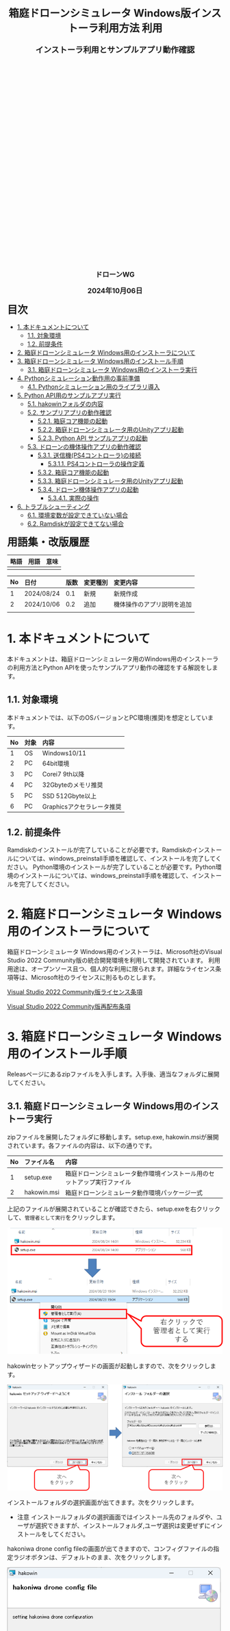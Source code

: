 <div class="box-title">
    <p>
    <div style="font-size:18pt;font-weight:bold;text-align:center;margin-top:150px"><span class="title">箱庭ドローンシミュレータ Windows版インストーラ利用方法
    利用</span></div>
    </p>
    <p>
    <div style="font-size:14pt;font-weight:bold;text-align:center;margin-top:20px"><span class="sub-title">インストーラ利用とサンプルアプリ動作確認</span></div>
    </p>
    <p>
    <div style="font-size:12pt;font-weight:bold;text-align:center;margin-top:500px"><span class="author">ドローンWG</span></div>
    </p>
    <p>
    <div style="font-size:12pt;font-weight:bold;text-align:center;margin-top:10px"><span class="date">2024年10月06日</span></div>
    </p>
</div>

<!-- 改ページ -->
<div style="page-break-before:always"></div>

<div style="font-size:18pt;font-weight:bold;text-align:left;"><span class="contents">目次</span></div>
<!-- TOC -->

- [1. 本ドキュメントについて](#1-本ドキュメントについて)
  - [1.1. 対象環境](#11-対象環境)
  - [1.2. 前提条件](#12-前提条件)
- [2. 箱庭ドローンシミュレータ Windows用のインストーラについて](#2-箱庭ドローンシミュレータ-windows用のインストーラについて)
- [3. 箱庭ドローンシミュレータ Windows用のインストール手順](#3-箱庭ドローンシミュレータ-windows用のインストール手順)
  - [3.1. 箱庭ドローンシミュレータ Windows用のインストーラ実行](#31-箱庭ドローンシミュレータ-windows用のインストーラ実行)
- [4. Pythonシミュレーション動作用の事前準備](#4-pythonシミュレーション動作用の事前準備)
  - [4.1. Pythonシミュレーション用のライブラリ導入](#41-pythonシミュレーション用のライブラリ導入)
- [5. Python API用のサンプルアプリ実行](#5-python-api用のサンプルアプリ実行)
  - [5.1. hakowinフォルダの内容](#51-hakowinフォルダの内容)
  - [5.2. サンプリアプリの動作確認](#52-サンプリアプリの動作確認)
    - [5.2.1. 箱庭コア機能の起動](#521-箱庭コア機能の起動)
    - [5.2.2. 箱庭ドローンシミュレータ用のUnityアプリ起動](#522-箱庭ドローンシミュレータ用のunityアプリ起動)
    - [5.2.3. Python API サンプルアプリの起動](#523-python-api-サンプルアプリの起動)
  - [5.3. ドローンの機体操作アプリの動作確認](#53-ドローンの機体操作アプリの動作確認)
    - [5.3.1. 送信機(PS4コントローラ)の接続](#531-送信機ps4コントローラの接続)
      - [5.3.1.1. PS4コントローラの操作定義](#5311-ps4コントローラの操作定義)
    - [5.3.2. 箱庭コア機能の起動](#532-箱庭コア機能の起動)
    - [5.3.3. 箱庭ドローンシミュレータ用のUnityアプリ起動](#533-箱庭ドローンシミュレータ用のunityアプリ起動)
    - [5.3.4. ドローン機体操作アプリの起動](#534-ドローン機体操作アプリの起動)
      - [5.3.4.1. 実際の操作](#5341-実際の操作)
- [6. トラブルシューティング](#6-トラブルシューティング)
  - [6.1. 環境変数が設定できていない場合](#61-環境変数が設定できていない場合)
  - [6.2. Ramdiskが設定できてない場合](#62-ramdiskが設定できてない場合)

<!-- /TOC -->
<!-- 改ページ -->
<div style="page-break-before:always"></div>


<div style="font-size:18pt;font-weight:bold;text-align:left;"><span class="contents">用語集・改版履歴</span></div>


|略語|用語|意味|
|:---|:---|:---|
||||


|No|日付|版数|変更種別|変更内容|
|:---|:---|:---|:---|:---|
|1|2024/08/24|0.1|新規|新規作成|
|2|2024/10/06|0.2|追加|機体操作のアプリ説明を追加|
||||||

<!-- 改ページ -->
<div style="page-break-before:always"></div>

# 1. 本ドキュメントについて

本ドキュメントは、箱庭ドローンシミュレータ用のWindows用のインストーラの利用方法とPython APIを使ったサンプルアプリ動作の確認をする解説をします。

## 1.1. 対象環境

本ドキュメントでは、以下のOSバージョンとPC環境(推奨)を想定としています。

|No|対象|内容|
|:---|:---|:---|
|1|OS|Windows10/11|
|2|PC|64bit環境|
|3|PC|Corei7 9th以降|
|4|PC|32Gbyteのメモリ推奨|
|5|PC|SSD 512Gbyte以上|
|6|PC|Graphicsアクセラレータ推奨|

## 1.2. 前提条件

Ramdiskのインストールが完了していることが必要です。Ramdiskのインストールについては、windows_preinstall手順を確認して、インストールを完了してください。
Python環境のインストールが完了していることが必要です。Python環境のインストールについては、windows_preinstall手順を確認して、インストールを完了してください。

# 2. 箱庭ドローンシミュレータ Windows用のインストーラについて

箱庭ドローンシミュレータ Windows用のインストーラは、Microsoft社のVisual Studio 2022 Community版の統合開発環境を利用して開発されています。
利用用途は、オープンソース且つ、個人的な利用に限られます。詳細なライセンス条項等は、Microsoft社のライセンスに則るものとします。

[Visual Studio 2022 Community版ライセンス条項](https://visualstudio.microsoft.com/ja/license-terms/vs2022-ga-community/)

[Visual Studio 2022 Community版再配布条項](https://learn.microsoft.com/ja-jp/visualstudio/releases/2022/redistribution)



# 3. 箱庭ドローンシミュレータ Windows用のインストール手順

Releasページにあるzipファイルを入手します。入手後、適当なフォルダに展開してください。

## 3.1. 箱庭ドローンシミュレータ Windows用のインストーラ実行

zipファイルを展開したフォルダに移動します。setup.exe, hakowin.msiが展開されています。各ファイルの内容は、以下の通りです。

|No|ファイル名|内容|
|:---|:---|:---|
|1|setup.exe|箱庭ドローンシミュレータ動作環境インストール用のセットアップ実行ファイル|
|2|hakowin.msi|箱庭ドローンシミュレータ動作環境パッケージ一式|

上記のファイルが展開されていることが確認できたら、setup.exeを右クリックして、`管理者として実行`をクリックします。

![箱庭ドローンシミュレータインストーラ1](./hakoinst/inst1.png)

hakowinセットアップウィザードの画面が起動しますので、次をクリックします。

![箱庭ドローンシミュレータインストーラ2](./hakoinst/inst2.png)

インストールフォルダの選択画面が出てきます。次をクリックします。
- 注意
  インストールフォルダの選択画面ではインストール先のフォルダや、ユーザが選択できますが、インストールフォルダ,ユーザ選択は変更ぜずにインストールをしてください。

hakoniwa drone config fileの画面が出てきますので、コンフィグファイルの指定ラジオボタンは、デフォルトのまま、次をクリックします。

![箱庭ドローンシミュレータインストーラ3](./hakoinst/inst3.png)

インストールの確認画面が出てきますので、次をクリックします。次の画面でhakowinのインストール画面が出てきますので、プログレスバーが完了するまで待ちます。
プログレスバーが完了したら、次をクリックします。次の画面でインストールの完了画面が出てきますので、閉じるをクリックして終了してください。

![箱庭ドローンシミュレータインストーラ4](./hakoinst/inst4.png)

これで箱庭ドローンシミュレータ環境の動作環境がインストールされました。

インストール先は、以下のフォルダにインストールされています。

```txt
C:\Users\”User名”\Documents\hakoniwa\hakowin\hakoniwa-px4-win
```


# 4. Pythonシミュレーション動作用の事前準備

Pythonを使ったシミュレーションを実行するには、Python動作用のライブラリをインストールしておく必要があります。

## 4.1. Pythonシミュレーション用のライブラリ導入

Windowsスタートメニューから、Powershellを管理者モードで起動します。

![Powershell起動](./hakoinst/hakowin23.png)

Powershellが起動したら、pipコマンドで以下のライブラリを導入します。

```powershell
PS C:\Windows\System32> pip install pygame
PS C:\Windows\System32> pip install numpy
PS C:\Windows\System32> pip install opencv-python
```

# 5. Python API用のサンプルアプリ実行

インストーラでのインストールが完了すると、ディスクトップ上にhakowinフォルダが作成されます。このフォルダに箱庭ドローンシミュレータ環境やPython API用のサンプルアプリなどのショートカットが配置されています。

![箱庭ドローンシミュレータサンプルアプリ1](./hakoinst/inst5.png)

## 5.1. hakowinフォルダの内容

箱庭ドローンシミュレータで利用する箱庭コア機能、Unityのドローンモデル、サンプルアプリなどが配置されています。

![箱庭ドローンシミュレータサンプルアプリ2](./hakoinst/inst6.png)

|No|ファイル名|種類|用途|
|:---|:---|:---|:---|
|1|create_mmap.batのショートカット|mmap|mmap確認用のツール|
|2|run-win.batのショートカット|箱庭コア機能|PX4用の箱庭コア機能起動用|
|3|run-api.batのショートカット|箱庭コア機能|Python APIを使った箱庭コア機能起動用|
|4|run-api2.batのショートカット|箱庭コア機能|Python APIを使った箱庭コア機能起動用|
|5|run-sample.batのショートカット|Pythonアプリ機能|Python APIを使ったサンプルアプリ起動用|
|6|run-camera.batのショートカット|Pythonアプリ機能|Python APIを使ったカメラアプリ起動用|
|7|run-rc.batのショートカット|Pythonアプリ機能|Python APIを使ったプロポアプリ起動用|
|8|unity_model.exeのショートカット|Unityアプリ機能|箱庭ドローンシミュレータ用のUnityビジュアライズアプリ起動用|

## 5.2. サンプリアプリの動作確認

正しくインストールできていること確認するため、Python APIを使ったサンプルアプリを起動して動作確認をします。

### 5.2.1. 箱庭コア機能の起動

最初に箱庭コア機能を起動します。hakowinフォルダ内の`run-api2.batのショートカット`をダブルクリックして起動します。

![箱庭ドローンシミュレータサンプルアプリ動作確認1](./hakoinst/inst7.png)

WAIT STARTと表示され、待ち状態になっていることを確認します。

### 5.2.2. 箱庭ドローンシミュレータ用のUnityアプリ起動

次に箱庭ドローンシミュレータでビジュアライズをするためのUnityアプリを起動します。`drone_model.exeのショートカット`をダブルクリックします。

![箱庭ドローンシミュレータサンプルアプリ動作確認2](./hakoinst/inst8.png)

Unityアプリが起動したら、STARTボタンをクリックして待ちます。

### 5.2.3. Python API サンプルアプリの起動

最後にPython APIの動作確認のため、サンプルアプリを起動します。`run-sample.batのショートカット`をダブルクリックして起動します。

![箱庭ドローンシミュレータサンプルアプリ動作確認3](./hakoinst/inst9.png)

サンプルアプリ起動後にUnityアプリ上でドローンが正しく飛んでいれば、インストールは正常にできています。

## 5.3. ドローンの機体操作アプリの動作確認

実際にコントローラを使って、箱庭ドローンシミュレータ上で、ドローンの機体操作を確認します。

### 5.3.1. 送信機(PS4コントローラ)の接続

PS4用のコントローラをPCにUSB接続します。

#### 5.3.1.1. PS4コントローラの操作定義

Pythonシミュレータでは、ドローンの機体をPS4コントローラで操作します。PS4コントローラの操作方法は、以下のような定義になっています。

|No|PS4コントローラ|内容|備考|
|:---|:---|:---|:---|
|1|左側Joy Stick|スロットルとヨーの操作をします||
|2|右側Joy Stick|ピッチとロールの操作をします||
|3|×ボタン|アーム/ディスアームをします|アームはプロペラ回転開始/ディスアームはプロペラ回転停止のこと|
|4|□ボタン|カメラを使った撮影を操作します||
|5|○ボタン|Pythonシミュレータ上に配置されている荷物のピックアップ/ドロップオフを操作します|

![PS4コントローラを使ったドローン操作](./hakoinst/hakowin210.png)


### 5.3.2. 箱庭コア機能の起動

最初に箱庭コア機能を起動します。hakowinフォルダ内の`run-api2.batのショートカット`をダブルクリックして起動します。

![箱庭ドローンシミュレータサンプルアプリ動作確認1](./hakoinst/inst7.png)

WAIT STARTと表示され、待ち状態になっていることを確認します。

### 5.3.3. 箱庭ドローンシミュレータ用のUnityアプリ起動

次に箱庭ドローンシミュレータでビジュアライズをするためのUnityアプリを起動します。`drone_model.exeのショートカット`をダブルクリックします。

![箱庭ドローンシミュレータサンプルアプリ動作確認2](./hakoinst/inst8.png)

Unityアプリが起動したら、STARTボタンをクリックして待ちます。

### 5.3.4. ドローン機体操作アプリの起動

最後にドローン機体操作アプリの動作確認のため、ドローン機体操作アプリを起動します。`run-rc.batのショートカット`をダブルクリックして起動します。

![箱庭ドローンシミュレータサンプルアプリ動作確認3](./hakoinst/inst10.png)

#### 5.3.4.1. 実際の操作

PS4コントローラを使って実際に操作してみましょう。まず、×ボタンを押して、プロペラを回転させて、左側のJoy Stickを上下に操作することで、上昇/下降ができ、左右に操作することで左右旋回を操作できます。右側のJoy Stickを上下に操作することで、前進/後進ができ、左右させることで左右に移動を操作できます。

実際にPythonシミュレータに配置されている荷物の搬送や、カメラを使った撮影などを行ってみましょう。

![Pythonシミュレータを使ったドローン荷物搬送例](./hakoinst/hakowin211_1.png)


# 6. トラブルシューティング

インストーラを使った箱庭ドローンシミュレータ動作環境では、いくつかのトラブルが発生する可能性があります。以下のようなトラブルになった場合には、環境を見直してください。

## 6.1. 環境変数が設定できていない場合

管理者権限でのインストールをしていない場合には、Windows側のシステム上、環境変数が設定されません。環境変数が設定できていないと、以下のようなエラーが発生する場合があります。

![箱庭ドローンシミュレータサンプルトラブルシュート1](./hakoinst/troubleshooting1.png)

この場合は、箱庭ドローンシミュレータのインストーラが管理者権限で実行されてないために置きますので、一度、アンインストールして、管理者権限で再度インストールし直してください。

## 6.2. Ramdiskが設定できてない場合

Ramdiskが正しく設定できていない場合、以下のようなエラーが発生する場合があります。

![箱庭ドローンシミュレータサンプルトラブルシュート2](./hakoinst/troubleshooting2.png)

この場合、Ramdiskの設定を見直すため、windows_preinstallの手順を良く見直して、設定を確認してください。
